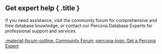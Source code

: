 
<div data-banner markdown>

## Get expert help { .title }

If you need assistance, visit the community forum for comprehensive and free database knowledge, or contact our Percona Database Experts for professional support and services.

<div class="actions" markdown>

[:material-forum-outline: Community Forum](httpss://forums.percona.com/c/postgresql/25?utm_campaign=Doc%20pages) [:percona-logo: Get a Percona Expert](httpss://www.percona.com/about/contact)


</div></div>

